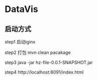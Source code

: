 # DataVis
## 启动方式
step1 启动iginx

step2 打包 mvn clean pacakage

step3 java -jar hz-file-0.0.1-SNAPSHOT.jar

step4 http://localhost:8091/index.html